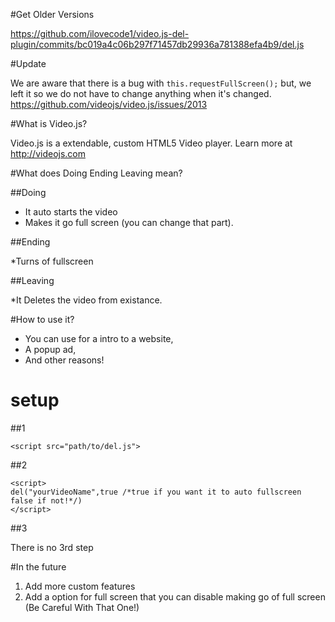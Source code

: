 #Get Older Versions

https://github.com/ilovecode1/video.js-del-plugin/commits/bc019a4c06b297f71457db29936a781388efa4b9/del.js

#Update

We are aware that there is a bug with ```this.requestFullScreen();``` but, we left it so we do not have to change anything when it's changed. https://github.com/videojs/video.js/issues/2013

#What is Video.js?

Video.js is a extendable, custom HTML5 Video player. Learn more at http://videojs.com

#What does Doing Ending Leaving mean?

##Doing

* It auto starts the video
* Makes it go full screen (you can change that part).

##Ending

*Turns of fullscreen

##Leaving

*It Deletes the video from existance.

#How to use it?

* You can use for a intro to a website,
* A popup ad,
* And other reasons!

# setup

##1

````
<script src="path/to/del.js">
````

##2

```
<script>
del("yourVideoName",true /*true if you want it to auto fullscreen false if not!*/)
</script>
```

##3

There is no 3rd step

#In the future

1. Add more custom features
2. Add a option for full screen that you can disable making go of full screen (Be Careful With That One!)

